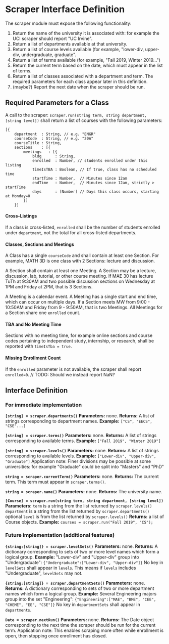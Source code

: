 # Scraper Interface Definition
The scraper module must expose the following functionality:
1. Return the name of the university it is associated with: for example the UCI scraper should report "UC Irvine".
2. Return a list of departments available at that university.
3. Return a list of course levels available (for example, "lower-div, upper-div, undergraduate, graduate".
4. Return a list of terms available (for example, "Fall 2019, Winter 2019...")
5. Return the current term based on the date, which must appear in the list of terms.
6. Return a list of classes associated with a department and term. The required parameters for each class appear later in this definition.
7. (maybe?) Report the next date when the scraper should be run.


## Required Parameters for a Class
A call to the scraper: `scraper.run(string term, string department, [string level])`
shall return a list of courses with the following parameters:
```
[{
    department  : String, // e.g. "ENGR"
    courseCode  : String, // e.g. "20A"
    courseTitle : String,
    sections    : [{
        meetings   : [{
            bldg      : String,
            enrolled  : Number, // students enrolled under this listing
            timeIsTBA : Boolean, // If true, class has no scheduled time
            startTime : Number,  // Minutes since 12am
            endTime   : Number,  // Minutes since 12am, strictly > startTime
            days      : [Number] // Days this class occurs, starting at Monday=0
        }]
    }]
 ```

#### Cross-Listings
If a class is cross-listed, `enrolled` shall be the number of students enrolled under `department`, not the total for all cross-listed departments.

#### Classes, Sections and Meetings
A Class has a single `courseCode` and shall contain at least one Section. For example, MATH 3D is one class with 2 Sections: lecture and discussion.

A Section shall contain at least one Meeting. A Section may be a lecture, discussion, lab, tutorial, or other course meeting. If MAE 30 has lecture TuTh at 9:30AM and two possible discussion sections on Wednesday at 1PM and Friday at 2PM, that is 3 Sections.

A Meeting is a calendar event. A Meeting has a single start and end time, which can occur on multiple days.
If a Section meets MW from 9:00 - 10:50AM and Friday from 9 - 9:50AM, that is two Meetings. All Meetings for a Section share one `enrolled` count.

#### TBA and No Meeting Time
Sections with no meeting time, for example online sections and course codes pertaining to independent study, internship, or research, shall be reported with `timeIsTba = true`.

#### Missing Enrollment Count
If the `enrolled` parameter is not available, the scraper shall report `enrolled=0`.
// TODO: Should we instead report NaN?


## Interface Definition
### For immediate implementation
**`[string] = scraper.departments()`**
**Parameters:** none.
**Returns:** A list of strings corresponding to department names.
**Example:** `["CS", "EECS", "CSE"...]`

**`[string] = scraper.terms()`**
**Parameters:** none.
**Returns:** A list of strings corresponding to available terms.
**Example:** `["Fall 2019", "Winter 2019"]`

**`[string] = scraper.levels()`**
**Parameters:** none.
**Returns:** A list of strings corresponding to available levels.
**Example:** `["Lower-div", "Upper-div", "Graduate"]`
Application note: Finer divisions may be possible at some universities: for example "Graduate" could be split into "Masters" and "PhD"

**`string = scraper.currentTerm()`**
**Parameters:** none.
**Returns:** The current term. This term must appear in `scraper.terms()`.

**`string = scraper.name()`**
**Parameters:** none.
**Returns:** The university name.

**`[Course] = scraper.run(string term, string department, [string level])`**
**Parameters:** `term` is a string from the list returned by `scraper.levels()`
`department` is a string from the list returned by `scraper.departments()`
optional `level` is from the list returned by `scraper.levels()`
**Returns:** a list of Course objects.
**Example:** `courses = scraper.run("Fall 2019", "CS");`


### Future implementation (additional features)
**`{string:[string]} = scraper.levelSets()`**
**Parameters:** none.
**Returns:** A dictionary corresponding to sets of two or more level names which form a logical group.
**Example:** "Lower-div" and "Upper-div" group into "Undergraduate":
`{"Undergraduate":["Lower-div", "Upper-div"]}`
No key in `levelSets` shall appear in `levels`. This means if `levels` includes "Undergraduate", `levelSets` may not.

**`{string:[string]} = scraper.departmentSets()`**
**Parameters:** none.
**Returns:** A dictionary corresponding to sets of two or more department names which form a logical group.
**Example:** Several Engineering majors group into the set "Engineering":
`{"Engineering":["MAE", "BME", "CEE", "CHEME", "EE", "CSE"]}`
No key in `departmentSets` shall appear in `departments`.

**`Date = scraper.nextRun()`**
**Parameters:** none.
**Returns:** The Date object corresponding to the next time the scraper should be run for the current term.
Application note: This enables scraping more often while enrollment is open, then stopping once enrollment has closed.